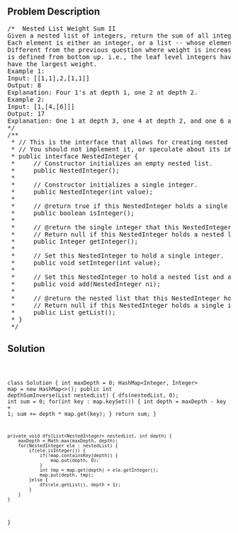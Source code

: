 <!--
<style>
  body { font-family: Arial, sans-serif; }
  .container { max-width: 100%; margin: 0 auto; padding: 10px; }
  .comment-block { max-width: 30%; background-color: #f9f9f9; padding: 10px; border-left: 5px solid #ccc; overflow-wrap: break-word; white-space: pre-wrap; }
  .code-block { background-color: #f4f4f4; padding: 10px; border: 1px solid #ddd; overflow-wrap: break-word; white-space: pre-wrap; }
</style>
-->

<div class='container'>
<h2>Problem Description</h2>
<div class='comment-block'>
<pre>
/*  Nested List Weight Sum II
Given a nested list of integers, return the sum of all integers in the list weighted by their depth.
Each element is either an integer, or a list -- whose elements may also be integers or other lists.
Different from the previous question where weight is increasing from root to leaf, now the weight
is defined from bottom up. i.e., the leaf level integers have weight 1, and the root level integers
have the largest weight.
Example 1:
Input: [[1,1],2,[1,1]]
Output: 8
Explanation: Four 1's at depth 1, one 2 at depth 2.
Example 2:
Input: [1,[4,[6]]]
Output: 17
Explanation: One 1 at depth 3, one 4 at depth 2, and one 6 at depth 1; 1*3 + 4*2 + 6*1 = 17.
*/
/**
 * // This is the interface that allows for creating nested lists.
 * // You should not implement it, or speculate about its implementation
 * public interface NestedInteger {
 *     // Constructor initializes an empty nested list.
 *     public NestedInteger();
 *
 *     // Constructor initializes a single integer.
 *     public NestedInteger(int value);
 *
 *     // @return true if this NestedInteger holds a single integer, rather than a nested list.
 *     public boolean isInteger();
 *
 *     // @return the single integer that this NestedInteger holds, if it holds a single integer
 *     // Return null if this NestedInteger holds a nested list
 *     public Integer getInteger();
 *
 *     // Set this NestedInteger to hold a single integer.
 *     public void setInteger(int value);
 *
 *     // Set this NestedInteger to hold a nested list and adds a nested integer to it.
 *     public void add(NestedInteger ni);
 *
 *     // @return the nested list that this NestedInteger holds, if it holds a nested list
 *     // Return null if this NestedInteger holds a single integer
 *     public List<NestedInteger> getList();
 * }
 */
</pre>
</div>

<h2>Solution</h2>
<div class='code-block'>
<pre><code class='language-java'>

class Solution {
    int maxDepth = 0;
    HashMap<Integer, Integer> map = new HashMap<>();
    public int depthSumInverse(List<NestedInteger> nestedList) {
        dfs(nestedList, 0);
        int sum = 0;
        for(int key : map.keySet()) {
            int depth = maxDepth - key + 1;
            sum += depth * map.get(key);
        }
        return sum;
    }
    
    private void dfs(List<NestedInteger> nestedList, int depth) {
        maxDepth = Math.max(maxDepth, depth);
        for(NestedInteger ele : nestedList) {
            if(ele.isInteger()) {
                if(!map.containsKey(depth)) {
                    map.put(depth, 0);
                }
                int tmp = map.get(depth) + ele.getInteger();
                map.put(depth, tmp);
            }else {
                dfs(ele.getList(), depth + 1);
            }
        }
    }
}</code></pre>
</div>
</div>
